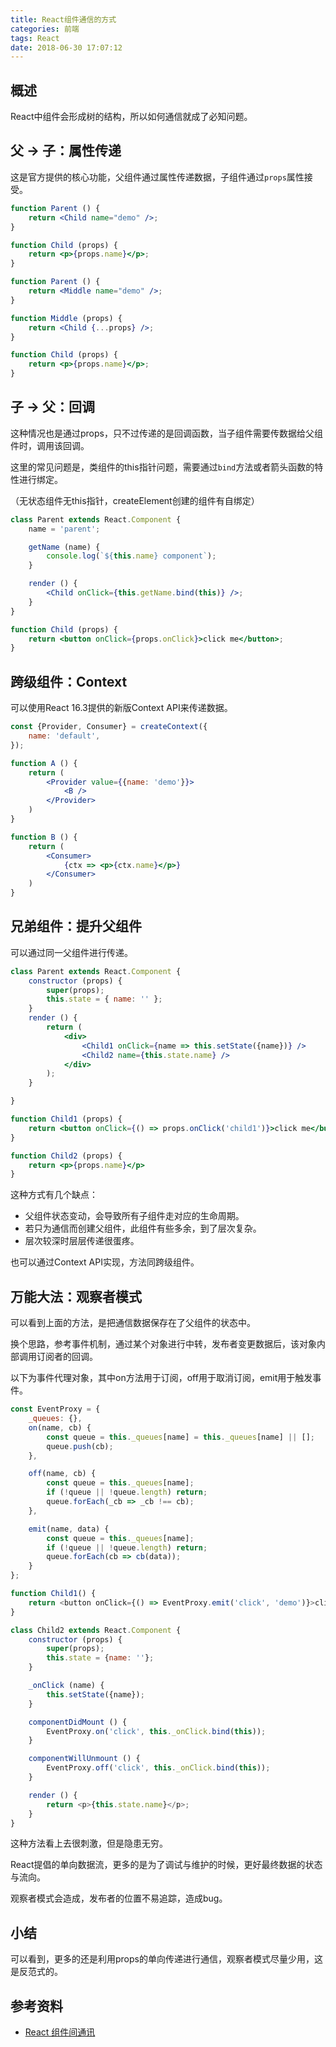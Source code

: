 ```yaml
---
title: React组件通信的方式
categories: 前端
tags: React
date: 2018-06-30 17:07:12
---
```


<p></p>
<!-- more -->

## 概述

React中组件会形成树的结构，所以如何通信就成了必知问题。

## 父 -> 子：属性传递

这是官方提供的核心功能，父组件通过属性传递数据，子组件通过`props`属性接受。

```jsx
function Parent () {
    return <Child name="demo" />;
}

function Child (props) {
    return <p>{props.name}</p>;
}
```

```jsx
function Parent () {
    return <Middle name="demo" />;
}

function Middle (props) {
    return <Child {...props} />;
}

function Child (props) {
    return <p>{props.name}</p>;
}
```

## 子 -> 父：回调

这种情况也是通过props，只不过传递的是回调函数，当子组件需要传数据给父组件时，调用该回调。

这里的常见问题是，类组件的this指针问题，需要通过`bind`方法或者箭头函数的特性进行绑定。

（无状态组件无this指针，createElement创建的组件有自绑定）

```jsx
class Parent extends React.Component {
    name = 'parent';

    getName (name) {
        console.log(`${this.name} component`);
    }

    render () {
        <Child onClick={this.getName.bind(this)} />;
    }
}

function Child (props) {
    return <button onClick={props.onClick}>click me</button>;
}
```

## 跨级组件：Context

可以使用React 16.3提供的新版Context API来传递数据。

```jsx
const {Provider, Consumer} = createContext({
    name: 'default',
});

function A () {
    return (
        <Provider value={{name: 'demo'}}>
            <B />
        </Provider>
    )
}

function B () {
    return (
        <Consumer>
            {ctx => <p>{ctx.name}</p>}
        </Consumer>
    )
}
```

## 兄弟组件：提升父组件

可以通过同一父组件进行传递。

```jsx
class Parent extends React.Component {
    constructor (props) {
        super(props);
        this.state = { name: '' };
    }
    render () {
        return (
            <div>
                <Child1 onClick={name => this.setState({name})} />
                <Child2 name={this.state.name} />
            </div>
        );
    }

}

function Child1 (props) {
    return <button onClick={() => props.onClick('child1')}>click me</button>;
}

function Child2 (props) {
    return <p>{props.name}</p>
}
```

这种方式有几个缺点：

- 父组件状态变动，会导致所有子组件走对应的生命周期。
- 若只为通信而创建父组件，此组件有些多余，到了层次复杂。
- 层次较深时层层传递很蛋疼。

也可以通过Context API实现，方法同跨级组件。

## 万能大法：观察者模式

可以看到上面的方法，是把通信数据保存在了父组件的状态中。

换个思路，参考事件机制，通过某个对象进行中转，发布者变更数据后，该对象内部调用订阅者的回调。

以下为事件代理对象，其中on方法用于订阅，off用于取消订阅，emit用于触发事件。

```js
const EventProxy = {
    _queues: {},
    on(name, cb) {
        const queue = this._queues[name] = this._queues[name] || [];
        queue.push(cb);
    },

    off(name, cb) {
        const queue = this._queues[name];
        if (!queue || !queue.length) return;
        queue.forEach(_cb => _cb !== cb);
    },

    emit(name, data) {
        const queue = this._queues[name];
        if (!queue || !queue.length) return;
        queue.forEach(cb => cb(data));
    }
};

function Child1() {
    return <button onClick={() => EventProxy.emit('click', 'demo')}>click</button>
}

class Child2 extends React.Component {
    constructor (props) {
        super(props);
        this.state = {name: ''};
    }

    _onClick (name) {
        this.setState({name});
    }

    componentDidMount () {
        EventProxy.on('click', this._onClick.bind(this));
    }

    componentWillUnmount () {
        EventProxy.off('click', this._onClick.bind(this));
    }

    render () {
        return <p>{this.state.name}</p>;
    }
}
```

这种方法看上去很刺激，但是隐患无穷。

React提倡的单向数据流，更多的是为了调试与维护的时候，更好最终数据的状态与流向。

观察者模式会造成，发布者的位置不易追踪，造成bug。

## 小结

可以看到，更多的还是利用props的单向传递进行通信，观察者模式尽量少用，这是反范式的。

## 参考资料

- [React 组件间通讯](http://taobaofed.org/blog/2016/11/17/react-components-communication/)